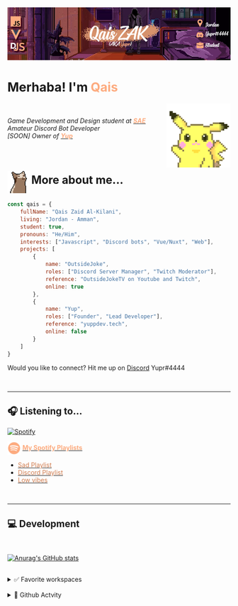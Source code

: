 ## [![QaisZAK Header](./Assets/GithubBanner.png)](https://github.com/QaisZAK)


# Merhaba! I'm <span style="color:#fdab7f"> **Qais** </span>
<img src="./Assets/PikaWave.gif" width="145" align="right">
<br />

*Game Development and Design student at [<span style="color:#fdab7f"> **SAE** </span>](https://www.sae.edu/home3)*\
*Amateur Discord Bot Developer*\
*[SOON] Owner of **[<span style="color:#fdab7f"> **Yup** </span>](https://www.yupdev.tech)***

<br />
<br />

### <img src="./Assets/OCat.gif" width="50" align=center> <span style="font-size:25px;align:center"> More about me...  </span>
```js
const qais = {
    fullName: "Qais Zaid Al-Kilani",
    living: "Jordan - Amman",
    student: true,
    pronouns: "He/Him",
    interests: ["Javascript", "Discord bots", "Vue/Nuxt", "Web"],
    projects: [
        {
            name: "OutsideJoke",
            roles: ["Discord Server Manager", "Twitch Moderator"],
            reference: "OutsideJokeTV on Youtube and Twitch",
            online: true
        },
        {
            name: "Yup",
            roles: ["Founder", "Lead Developer"],
            reference: "yuppdev.tech",
            online: false
        }
    ]
}
```

Would you like to connect? Hit me up on [Discord](https://www.discord.com) Yupr#4444

<br />

---
## 🎧 Listening to...
[![Spotify](https://qzak-nowplaying.vercel.app/api/spotify)](https://open.spotify.com/user/USER_NAME)

<img src="./Assets/SpotifyLogo.png" width="30px" align= "center"> [<span style="color:#fdab7f"> **My Spotify Playlists** </span>](https://spoti.fi/35UrP58)
  - [<span style="color:#d17d50"> Sad Playlist </span>](https://open.spotify.com/playlist/3h1FCDLBGMPFPSau6Cvkfn?si=d2c642b75bc14e32)
  - [<span style="color:#d17d50"> Discord Playlist </span>](https://open.spotify.com/playlist/2YVpPvGrW74BVUlU50cniI?si=3bee230a61d64e16)
  - [<span style="color:#d17d50"> Low vibes </span>](https://open.spotify.com/playlist/1VOnVFtcVXvIrKEUK5S9FZ?si=6e2017badeb4418f)

<br />

---
## 💻 Development

<br />

[![Anurag's GitHub stats](https://github-readme-stats.vercel.app/api?username=QaisZAK&hide=contribs,prs&count_private=true&show_icons=true&title_color=fdab7f&text_color=fff&icon_color=fdab7f&bg_color=484341)](https://github.com/anuraghazra/github-readme-stats)

<br />

<details>
<summary>✅ Favorite workspaces</summary>

- Javascript
- Discord.JS
- Vue/NuxtJS
</details>

<br />

<details>
<summary>🐌 Github Actvity</summary>

<!--RECENT_ACTIVITY:start-->
1. ⭐ Starred [Iku/Google-Forms-to-Discord](https://github.com/Iku/Google-Forms-to-Discord)
2. ❗️ Opened issue [#13](https://github.com/HazimAr/Discord-Typescript-Boilerplate/issues/13) in [HazimAr/Discord-Typescript-Boilerplate](https://github.com/HazimAr/Discord-Typescript-Boilerplate)
3. ⭐ Starred [HazimAr/Discord-Typescript-Boilerplate](https://github.com/HazimAr/Discord-Typescript-Boilerplate)
4. ⭐ Starred [KingRain/SimpleDiscordMusicBot](https://github.com/KingRain/SimpleDiscordMusicBot)
5. 🔱 Forked [QaisZAK/novatorem](https://github.com/QaisZAK/novatorem) from [novatorem/novatorem](https://github.com/novatorem/novatorem)
<!--RECENT_ACTIVITY:end-->

<!--RECENT_ACTIVITY:last_update-->
Last Updated: Wednesday, February 23rd, 2022, 7:17:13 AM
<!--RECENT_ACTIVITY:last_update_end-->
</details>